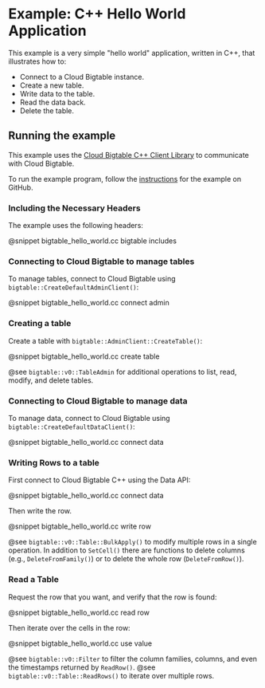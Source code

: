 # Example: C++ Hello World Application

This example is a very simple "hello world" application, written in C++, that
illustrates how to:

* Connect to a Cloud Bigtable instance.
* Create a new table.
* Write data to the table.
* Read the data back.
* Delete the table.

## Running the example

This example uses the
[Cloud Bigtable C++ Client Library](https://GoogleCloudPlatform.github.io/) to
communicate with Cloud Bigtable.

To run the example program, follow the
[instructions](https://github.com/GoogleCloudPlatform/google-cloud-cpp/tree/master/bigtable/examples/)
for the example on GitHub.

### Including the Necessary Headers

The example uses the following headers:

@snippet bigtable_hello_world.cc bigtable includes

### Connecting to Cloud Bigtable to manage tables

To manage tables, connect to Cloud Bigtable using
`bigtable::CreateDefaultAdminClient()`:

@snippet bigtable_hello_world.cc connect admin

### Creating a table

Create a table with `bigtable::AdminClient::CreateTable()`:

@snippet bigtable_hello_world.cc create table

@see `bigtable::v0::TableAdmin` for additional operations to list, read, modify,
and delete tables.

### Connecting to Cloud Bigtable to manage data

To manage data, connect to Cloud Bigtable using
`bigtable::CreateDefaultDataClient()`:

@snippet bigtable_hello_world.cc connect data


### Writing Rows to a table

First connect to Cloud Bigtable C++ using the Data API:

@snippet bigtable_hello_world.cc connect data

Then write the row.

@snippet bigtable_hello_world.cc write row

@see `bigtable::v0::Table::BulkApply()` to modify multiple rows in a single
operation.  In addition to `SetCell()` there
are functions to delete columns (e.g., `DeleteFromFamily()`) or to delete the
whole row (`DeleteFromRow()`).

### Read a Table

Request the row that you want, and verify that the row is found:

@snippet bigtable_hello_world.cc read row

Then iterate over the cells in the row:

@snippet bigtable_hello_world.cc use value

@see `bigtable::v0::Filter` to filter the column families, columns, and even
  the timestamps returned by `ReadRow()`.
@see `bigtable::v0::Table::ReadRows()` to iterate over multiple rows.
